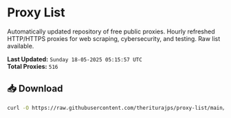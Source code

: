 # Proxy List

Automatically updated repository of free public proxies. Hourly refreshed HTTP/HTTPS proxies for web scraping, cybersecurity, and testing. Raw list available.

**Last Updated:** `Sunday 18-05-2025 05:15:57 UTC`  
**Total Proxies:** `516`

## 📥 Download
```bash
curl -O https://raw.githubusercontent.com/theriturajps/proxy-list/main/proxies.txt
